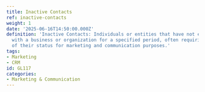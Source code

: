 ```yaml
---
title: Inactive Contacts
ref: inactive-contacts
weight: 1
date: '2025-06-16T14:50:00.000Z'
definition: 'Inactive Contacts: Individuals or entities that have not engaged or interacted
  with a business or organization for a specified period, often requiring a review
  of their status for marketing and communication purposes.'
tags:
- Marketing
- CRM
id: GL117
categories:
- Marketing & Communication
---
```


